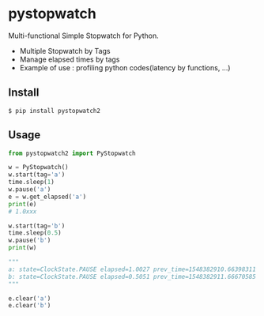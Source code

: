 # pystopwatch
Multi-functional Simple Stopwatch for Python.

- Multiple Stopwatch by Tags
- Manage elapsed times by tags
- Example of use : profiling python codes(latency by functions, ...)

## Install

```
$ pip install pystopwatch2
```

## Usage

```python
from pystopwatch2 import PyStopwatch

w = PyStopwatch()
w.start(tag='a')
time.sleep(1)
w.pause('a')
e = w.get_elapsed('a')
print(e)
# 1.0xxx

w.start(tag='b')
time.sleep(0.5)
w.pause('b')
print(w)

"""
a: state=ClockState.PAUSE elapsed=1.0027 prev_time=1548382910.66398311
b: state=ClockState.PAUSE elapsed=0.5051 prev_time=1548382911.66670585
"""

e.clear('a')
e.clear('b')
```
